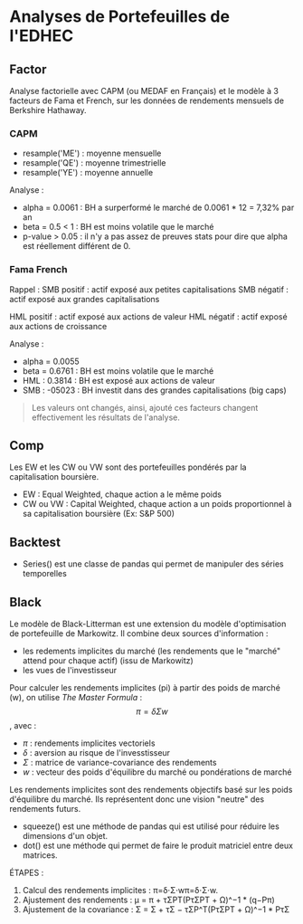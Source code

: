 # Analyses de Portefeuilles de l'EDHEC

## Factor
Analyse factorielle avec CAPM (ou MEDAF en Français) et le modèle à 3 facteurs de Fama et French,
sur les données de rendements mensuels de Berkshire Hathaway.
### CAPM

- resample('ME') : moyenne mensuelle
- resample('QE') : moyenne trimestrielle
- resample('YE') : moyenne annuelle

Analyse : 
- alpha = 0.0061 : BH a surperformé le marché de 0.0061 * 12 = 7,32% par an
- beta = 0.5 < 1 : BH est moins volatile que le marché
- p-value > 0.05 : il n'y a pas assez de preuves stats pour dire que alpha est réellement différent de 0.

### Fama French

Rappel :
SMB positif : actif exposé aux petites capitalisations
SMB négatif : actif exposé aux grandes capitalisations

HML positif : actif exposé aux actions de valeur
HML négatif : actif exposé aux actions de croissance

Analyse :
- alpha = 0.0055
- beta = 0.6761 : BH est moins volatile que le marché
- HML : 0.3814 : BH est exposé aux actions de valeur
- SMB : -05023 : BH investit dans des grandes capitalisations (big caps)

>Les valeurs ont changés, ainsi, ajouté ces facteurs changent effectivement les résultats de l'analyse.

## Comp
Les EW et les CW ou VW sont des portefeuilles pondérés par la capitalisation boursière.
- EW : Equal Weighted, chaque action a le même poids
- CW ou VW : Capital Weighted, chaque action a un poids proportionnel à sa capitalisation boursière (Ex: S&P 500)

## Backtest
- Series() est une classe de pandas qui permet de manipuler des séries temporelles

## Black
Le modèle de Black-Litterman est une extension du modèle d'optimisation de portefeuille de Markowitz. Il combine deux sources d'information :
- les redements implicites du marché (les rendements que le "marché" attend pour chaque actif) (issu de Markowitz)
- les vues de l'investisseur

Pour calculer les rendements implicites (pi) à partir des poids de marché (w),
on utilise _The Master Formula_ :
$$\pi = \delta \Sigma w$$, avec :
- $\pi$ : rendements implicites vectoriels
- $\delta$ : aversion au risque de l'invesstisseur
- $\Sigma$ : matrice de variance-covariance des rendements
- $w$ : vecteur des poids d'équilibre du marché ou pondérations de marché

Les rendements implicites sont des rendements objectifs basé sur les poids d'équilibre du marché. Ils représentent donc une vision "neutre" des rendements futurs.

- squeeze() est une méthode de pandas qui est utilisé pour réduire les dimensions d'un objet.
- dot() est une méthode qui permet de faire le produit matriciel entre deux matrices.

ÉTAPES :
1) Calcul des rendements implicites : π=δ⋅Σ⋅wπ=δ⋅Σ⋅w.
2) Ajustement des rendements : μ = π + τΣPT(PτΣPT + Ω)^−1 * (q−Pπ)
3) Ajustement de la covariance : Σ = Σ + τΣ − τΣP^T(PτΣPT + Ω)^−1 * PτΣ
